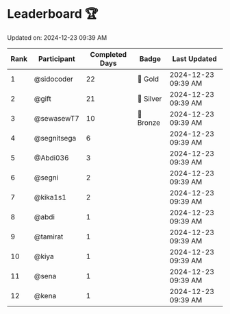 # Leaderboard 🏆

Updated on: 2024-12-23 09:39 AM

| Rank | Participant       | Completed Days | Badge      | Last Updated         |
|------|-------------------|----------------|------------|----------------------|
| 1    | @sidocoder        | 22             | 🏅 Gold     | 2024-12-23 09:39 AM |
| 2    | @gift             | 21             | 🥈 Silver   | 2024-12-23 09:39 AM |
| 3    | @sewasewT7        | 10             | 🥉 Bronze   | 2024-12-23 09:39 AM |
| 4    | @segnitsega       | 6              |            | 2024-12-23 09:39 AM |
| 5    | @Abdi036          | 3              |            | 2024-12-23 09:39 AM |
| 6    | @segni            | 2              |            | 2024-12-23 09:39 AM |
| 7    | @kika1s1          | 2              |            | 2024-12-23 09:39 AM |
| 8    | @abdi             | 1              |            | 2024-12-23 09:39 AM |
| 9    | @tamirat          | 1              |            | 2024-12-23 09:39 AM |
| 10   | @kiya             | 1              |            | 2024-12-23 09:39 AM |
| 11   | @sena             | 1              |            | 2024-12-23 09:39 AM |
| 12   | @kena             | 1              |            | 2024-12-23 09:39 AM |
